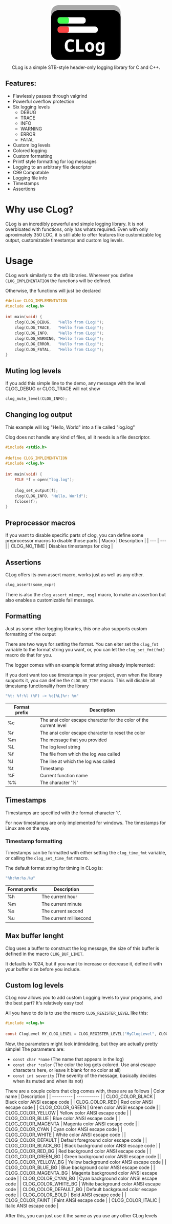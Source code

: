 <p align="center">
<img src="./img/logo.svg" style="display: block; margin: auto 0;" alt="CLog logo"/>
</p>

<p style="text-align: center;" align="center">CLog is a simple STB-style header-only logging library for C and C++.</p>

## Features:
 - Flawlessly passes through valgrind
 - Powerful overflow protection
 - Six logging levels 
    - DEBUG 
    - TRACE 
    - INFO
    - WARNING
    - ERROR
    - FATAL
 - Custom log levels
 - Colored logging
 - Custom formatting
 - Printf style formatting for log messages
 - Logging to an arbitrary file descriptor
 - C99 Compatable
 - Logging file info
 - Timestamps
 - Assertions

# Why use CLog?
CLog is an incredibly powerful and simple logging library.
It is not overbloated with functions, only has whats required.
Even with only aproximately 350 LOC, it is still able to offer features like customizable log output, customizable timestamps and custom log levels.

# Usage
CLog work similarly to the stb libraries.
Wherever you define ``CLOG_IMPLEMENTATION`` the functions will be defined.

Otherwise, the functions will just be declared
```C
#define CLOG_IMPLEMENTATION
#include <clog.h>

int main(void) {
    clog(CLOG_DEBUG,   "Hello from CLog!");
    clog(CLOG_TRACE,   "Hello from CLog!");
    clog(CLOG_INFO,    "Hello from CLog!");
    clog(CLOG_WARNING, "Hello from CLog!");
    clog(CLOG_ERROR,   "Hello from CLog!");
    clog(CLOG_FATAL,   "Hello from CLog!");
}
```

## Muting log levels
If you add this simple line to the demo, any message with the level CLOG_DEBUG or CLOG_TRACE will not show
```C 
clog_mute_level(CLOG_INFO);
```

## Changing log output

This example will log "Hello, World" into a file called "log.log"

Clog does not handle any kind of files, all it needs is a file descriptor.

```C
#include <stdio.h>

#define CLOG_IMPLEMENTATION
#include <clog.h>

int main(void) {
    FILE *f = open("log.log");
    
    clog_set_output(f);
    clog(CLOG_INFO, "Hello, World");
    fclose(f);
}
```

## Preprocessor macros
If you want to disable specific parts of clog, you can define some preprocessor macros to disable those parts
| Macro | Description |
| --- | --- |
| CLOG_NO_TIME | Disables timestamps for clog |

## Assertions
CLog offers its own assert macro, works just as well as any other.
```C
clog_assert(some_expr)
```
There is also the ```clog_assert_m(expr, msg)``` macro, to make an assertion but also enables a customizable fail message.

## Formatting
Just as some other logging libraries, this one also supports custom formatting of the output

There are two ways for setting the format. You can eiter set the ```clog_fmt``` variable to the format string you want, or, you can let the ```clog_set_fmt(fmt)``` macro do that for you.

The logger comes with an example format string already implemented:

If you dont want too use timestamps in your project, even when the library supports it, you can define the ```CLOG_NO_TIME``` macro. This will disable all timestamp functionality from the library
```c
"%t: %f:%l (%F) -> %c[%L]%r: %m"
```
| Format prefix | Description |
| --- | --- |
| %c | The ansi color escape character for the color of the current level |
| %r | The ansi color escape character to reset the color |
| %m | The message that you provided |
| %L | The log level string |
| %f | The file from which the log was called |
| %l | The line at which the log was called |
| %t | Timestamp |
| %F | Current function name |
| %% | The character '%' |

## Timestamps

Timestamps are specified with the format character 't'.

For now timestamps are only implemented for windows. The timestamps for Linux are on the way.

### Timestamp formatting

Timestamps can be formatted with either setting the ```clog_time_fmt``` variable, or calling the ``clog_set_time_fmt`` macro.

The default format string for timing in CLog is:
```c 
"%h:%m:%s.%u"
``` 

| Format prefix | Description |
| --- | --- |
| %h | The current hour |
| %m | The current minute |
| %s | The current second |
| %u | The current millisecond |

## Max buffer lenght
Clog uses a buffer to construct the log message, the size of this buffer is defined in the macro `CLOG_BUF_LIMIT`.

It defaults to 1024, but if you want to increase or decrease it, define it with your buffer size before you include.

## Custom log levels
CLog now allows you to add custom Logging levels to your programs, and the best part? It's relatively easy too!

All you have to do is to use the macro `CLOG_REGISTER_LEVEL` like this:
```C
#include <clog.h>

const ClogLevel MY_CLOG_LEVEL = CLOG_REGISTER_LEVEL("MyClogLevel", CLOG_COLOR_BOLD CLOG_COLOR_GREEN, 0)
```

Now, the parameters might look intimidating, but they are actually pretty simple! The parameters are:
 - `const char *name` (The name that appears in the log)
 - `const char *color` (The color the log gets colored. Use ansi escape characters here, or leave it blank for no color at all)
 - `const int severity` (The severity of the message, basically decides when its muted and when its not)

There are a couple colors that clog comes with, these are as follows
| Color name | Description |
| ---------- | ----------- |
| CLOG_COLOR_BLACK      | Black color ANSI escape code                    |
| CLOG_COLOR_RED        | Red color ANSI escape code                      |
| CLOG_COLOR_GREEN      | Green color ANSI escape code                    |
| CLOG_COLOR_YELLOW     | Yellow color ANSI escape code                   |
| CLOG_COLOR_BLUE       | Blue color ANSI escape code                     |
| CLOG_COLOR_MAGENTA    | Magenta color ANSI escape code                  |
| CLOG_COLOR_CYAN       | Cyan color ANSI escape code                     |
| CLOG_COLOR_WHITE      | White color ANSI escape code                    |
| CLOG_COLOR_DEFAULT    | Default foreground color escape code            |
| CLOG_COLOR_BLACK_BG   | Black background color ANSI escape code         |
| CLOG_COLOR_RED_BG     | Red background color ANSI escape code           |
| CLOG_COLOR_GREEN_BG   | Green background color ANSI escape code         |
| CLOG_COLOR_YELLOW_BG  | Yellow background color ANSI escape code        |
| CLOG_COLOR_BLUE_BG    | Blue background color ANSI escape code          |
| CLOG_COLOR_MAGENTA_BG | Magenta background color ANSI escape code       |
| CLOG_COLOR_CYAN_BG    | Cyan background color ANSI escape code          |
| CLOG_COLOR_WHITE_BG   | White background color ANSI escape code         |
| CLOG_COLOR_DEFAULT_BG | Default background color escape code            |
| CLOG_COLOR_BOLD       | Bold ANSI escape code                           |
| CLOG_COLOR_FAINT      | Faint ANSI escape code                          |
| CLOG_COLOR_ITALIC     | Italic ANSI escape code                         |

After this, you can just use it the same as you use any other CLog levels
